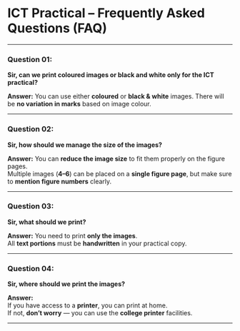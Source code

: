 # ICT Practical – Frequently Asked Questions (FAQ)

---

### **Question 01:**  
**Sir, can we print coloured images or black and white only for the ICT practical?**  

**Answer:** You can use either **coloured** or **black & white** images. There will be **no variation in marks** based on image colour.

---

### **Question 02:**  
**Sir, how should we manage the size of the images?**  

**Answer:** You can **reduce the image size** to fit them properly on the figure pages.  
Multiple images (**4–6**) can be placed on a **single figure page**, but make sure to **mention figure numbers** clearly.

---

### **Question 03:**  
**Sir, what should we print?**  

**Answer:** You need to print **only the images**.  
All **text portions** must be **handwritten** in your practical copy.

---

### **Question 04:**  
**Sir, where should we print the images?**  

**Answer:**  
If you have access to a **printer**, you can print at home.  
If not, **don’t worry** — you can use the **college printer** facilities.

---


